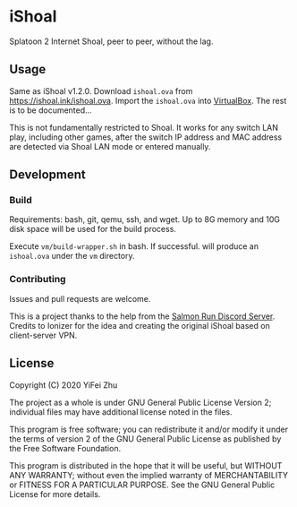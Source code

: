 # iShoal

Splatoon 2 Internet Shoal, peer to peer, without the lag.

## Usage

Same as iShoal v1.2.0. Download `ishoal.ova` from https://ishoal.ink/ishoal.ova.
Import the `ishoal.ova` into [VirtualBox](https://www.virtualbox.org/).
The rest is to be documented...

This is not fundamentally restricted to Shoal. It works for any switch LAN play,
including other games, after the switch IP address and MAC address are detected
via Shoal LAN mode or entered manually.

## Development

### Build

Requirements: bash, git, qemu, ssh, and wget. Up to 8G memory and 10G disk
space will be used for the build process.

Execute `vm/build-wrapper.sh` in bash. If successful. will produce an
`ishoal.ova` under the `vm` directory.

### Contributing

Issues and pull requests are welcome.

This is a project thanks to the help from the
[Salmon Run Discord Server](https//discord.gg/EY3JZqk). Credits to Ionizer for
the idea and creating the original iShoal based on client-server VPN.

## License

Copyright (C) 2020 YiFei Zhu

The project as a whole is under GNU General Public License Version 2;
individual files may have additional license noted in the files.

This program is free software; you can redistribute it and/or modify
it under the terms of version 2 of the GNU General Public License as
published by the Free Software Foundation.

This program is distributed in the hope that it will be useful,
but WITHOUT ANY WARRANTY; without even the implied warranty of
MERCHANTABILITY or FITNESS FOR A PARTICULAR PURPOSE.  See the
GNU General Public License for more details.
